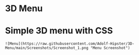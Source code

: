 # 3D Menu

<h1>Simple 3D menu with CSS</h1>

    ![Menu](https://raw.githubusercontent.com/Adolf-Hipster/3D-Menu/main/Screenshots/Screenshot_1.png "Menu Screenshot")